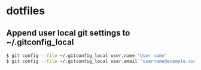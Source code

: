 # dotfiles

## Append user local git settings to ~/.gitconfig_local

```bash
$ git config --file ~/.gitconfig_local user.name "User name"
$ git config --file ~/.gitconfig_local user.email "username@example.com"
```
